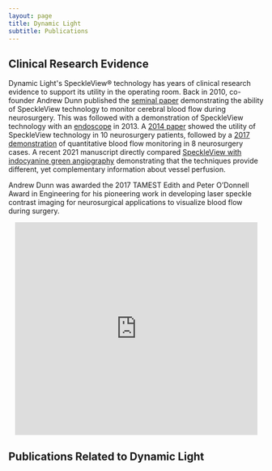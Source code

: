 ```yaml
---
layout: page
title: Dynamic Light
subtitle: Publications
---
```


<div>
  <p>
    <h2> Clinical Research Evidence </h2>
Dynamic Light's SpeckleView&reg; technology has years of clinical research evidence to support its utility in the operating room. Back in 2010, co-founder Andrew Dunn published the <a href="https://foil.bme.utexas.edu/media/papers/10.1117/1.3526368.pdf"> seminal paper</a> demonstrating the ability of SpeckleView technology to monitor cerebral blood flow during neurosurgery. This was followed with a demonstration of SpeckleView technology with an <a href="https://foil.bme.utexas.edu/media/papers/10.1117/1.JBO.18.9.090501.pdf"> endoscope</a> in 2013. A <a href="https://foil.bme.utexas.edu/media/papers/10.1117/1.NPh.1.1.015006.pdf"> 2014 paper</a> showed the utility of SpeckleView technology in 10 neurosurgery patients, followed by a <a href="https://foil.bme.utexas.edu/media/papers/10.1177/0271678X16686987.pdf"> 2017 demonstration</a> of quantitative blood flow monitoring in 8 neurosurgery cases. A recent 2021 manuscript directly compared <a href="https://www.medrxiv.org/content/10.1101/2021.04.29.21254954v1"> SpeckleView with indocyanine green angiography</a> demonstrating that the techniques provide different, yet complementary information about vessel perfusion. 
 </p>
 <p>
  Andrew Dunn was awarded the 2017 TAMEST Edith and Peter O’Donnell Award in Engineering for his pioneering work in developing laser speckle contrast imaging for neurosurgical applications to visualize blood flow during surgery.
</div>  
<div>
  	<p align="center">
<iframe src="https://www.youtube.com/embed/v2r_JE6LYa8"  webkitallowfullscreen mozallowfullscreen allowfullscreen frameborder="0"  style="width: 95%; height: 420px;"></iframe>
	</p>
</div>
<div>
  <p>
        <h2> Publications Related to Dynamic Light </h2>
 </p>
</div> 


